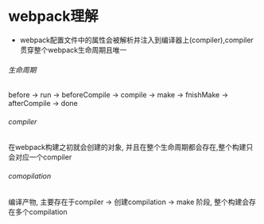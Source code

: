 # webpack理解
 - webpack配置文件中的属性会被解析并注入到编译器上(compiler),compiler贯穿整个webpack生命周期且唯一


###### 生命周期
before -> run -> beforeCompile -> compile -> make -> fnishMake -> afterCompile -> done


###### compiler 
在webpack构建之初就会创建的对象, 并且在整个生命周期都会存在,整个构建只会对应一个compiler


###### comopilation
编译产物, 主要存在于compiler -> 创建compilation -> make 阶段, 整个构建会存在多个compilation